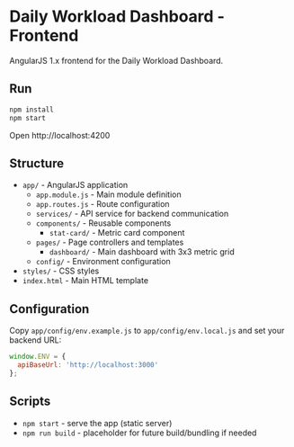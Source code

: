 # Daily Workload Dashboard - Frontend

AngularJS 1.x frontend for the Daily Workload Dashboard.

## Run

```bash
npm install
npm start
```

Open http://localhost:4200

## Structure

- `app/` - AngularJS application
  - `app.module.js` - Main module definition
  - `app.routes.js` - Route configuration
  - `services/` - API service for backend communication
  - `components/` - Reusable components
    - `stat-card/` - Metric card component
  - `pages/` - Page controllers and templates
    - `dashboard/` - Main dashboard with 3x3 metric grid
  - `config/` - Environment configuration
- `styles/` - CSS styles
- `index.html` - Main HTML template

## Configuration

Copy `app/config/env.example.js` to `app/config/env.local.js` and set your backend URL:

```javascript
window.ENV = {
  apiBaseUrl: 'http://localhost:3000'
};
```

## Scripts

- `npm start` - serve the app (static server)
- `npm run build` - placeholder for future build/bundling if needed
